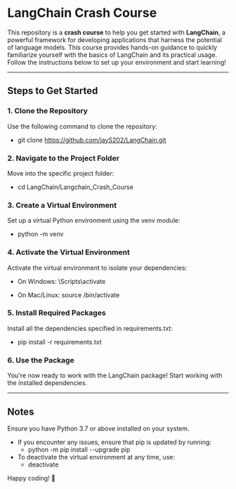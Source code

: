 # LangChain Crash Course

This repository is a **crash course** to help you get started with **LangChain**, a powerful framework for developing applications that harness the potential of language models. This course provides hands-on guidance to quickly familiarize yourself with the basics of LangChain and its practical usage.
Follow the instructions below to set up your environment and start learning!

---

## Steps to Get Started

### 1. Clone the Repository

Use the following command to clone the repository:
 - git clone https://github.com/jayS202/LangChain.git

### 2. Navigate to the Project Folder
Move into the specific project folder:
 - cd LangChain/Langchain_Crash_Course

### 3. Create a Virtual Environment
Set up a virtual Python environment using the venv module:
 - python -m venv <NameOfVENV>

### 4. Activate the Virtual Environment
Activate the virtual environment to isolate your dependencies:
 - On Windows:
   <NameOfVENV>\Scripts\activate

 - On Mac/Linux:
   source <NameOfVENV>/bin/activate

### 5. Install Required Packages
Install all the dependencies specified in requirements.txt:
 - pip install -r requirements.txt

### 6. Use the Package
You're now ready to work with the LangChain package! Start working with the installed dependencies.

---
## Notes
Ensure you have Python 3.7 or above installed on your system.
 - If you encounter any issues, ensure that pip is updated by running:
   - python -m pip install --upgrade pip
 - To deactivate the virtual environment at any time, use:
   - deactivate

Happy coding! 🎉
